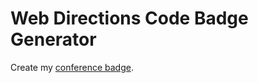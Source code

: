 # Web Directions Code Badge Generator

Create my [conference badge](https://tomayac.github.io/web-directions-code/).
